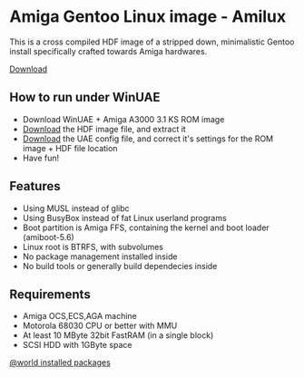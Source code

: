 # Amiga Gentoo Linux image - Amilux
This is a cross compiled HDF image of a stripped down, minimalistic Gentoo install specifically crafted towards Amiga hardwares.

[Download](images)

## How to run under WinUAE
* Download WinUAE + Amiga A3000 3.1 KS ROM image
* [Download](images/amilux.hdf.gz) the HDF image file, and extract it
* [Download](images/amilux.uae) the UAE config file, and correct it's settings for the ROM image + HDF file location
* Have fun!

## Features
* Using MUSL instead of glibc
* Using BusyBox instead of fat Linux userland programs
* Boot partition is Amiga FFS, containing the kernel and boot loader (amiboot-5.6)
* Linux root is BTRFS, with subvolumes
* No package management installed inside
* No build tools or generally build dependecies inside

## Requirements
* Amiga OCS,ECS,AGA machine
* Motorola 68030 CPU or better with MMU
* At least 10 MByte 32bit FastRAM (in a single block)
* SCSI HDD with 1GByte space

[@world installed packages](documentation/packages.md)
